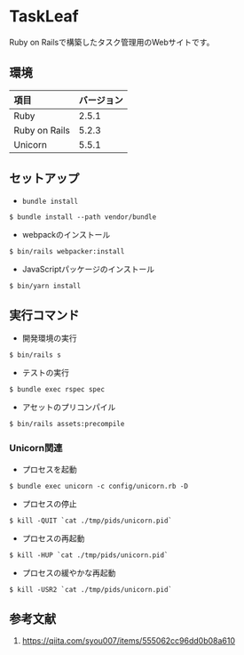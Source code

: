 # TaskLeaf

Ruby on Railsで構築したタスク管理用のWebサイトです。

## 環境

| 項目 | バージョン |
| :--- | :--- |
| Ruby | 2.5.1 |
| Ruby on Rails | 5.2.3 |
| Unicorn | 5.5.1 |

## セットアップ

* ``bundle install``

```
$ bundle install --path vendor/bundle
```

* webpackのインストール

```
$ bin/rails webpacker:install
```

* JavaScriptパッケージのインストール

```
$ bin/yarn install
```

## 実行コマンド

* 開発環境の実行

```
$ bin/rails s
```

* テストの実行

```
$ bundle exec rspec spec 
```

* アセットのプリコンパイル

```
$ bin/rails assets:precompile
```

### Unicorn関連

* プロセスを起動

```
$ bundle exec unicorn -c config/unicorn.rb -D
```

* プロセスの停止

```
$ kill -QUIT `cat ./tmp/pids/unicorn.pid`
```

* プロセスの再起動

```
$ kill -HUP `cat ./tmp/pids/unicorn.pid`
```

* プロセスの緩やかな再起動

```
$ kill -USR2 `cat ./tmp/pids/unicorn.pid`
```

## 参考文献

1. https://qiita.com/syou007/items/555062cc96dd0b08a610
